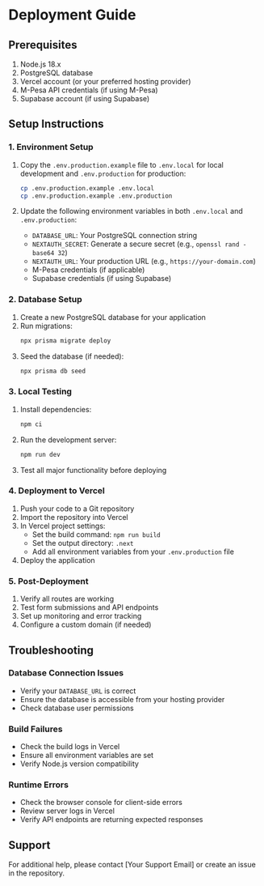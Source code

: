 # Deployment Guide

## Prerequisites

1. Node.js 18.x
2. PostgreSQL database
3. Vercel account (or your preferred hosting provider)
4. M-Pesa API credentials (if using M-Pesa)
5. Supabase account (if using Supabase)

## Setup Instructions

### 1. Environment Setup

1. Copy the `.env.production.example` file to `.env.local` for local development and `.env.production` for production:
   ```bash
   cp .env.production.example .env.local
   cp .env.production.example .env.production
   ```

2. Update the following environment variables in both `.env.local` and `.env.production`:
   - `DATABASE_URL`: Your PostgreSQL connection string
   - `NEXTAUTH_SECRET`: Generate a secure secret (e.g., `openssl rand -base64 32`)
   - `NEXTAUTH_URL`: Your production URL (e.g., `https://your-domain.com`)
   - M-Pesa credentials (if applicable)
   - Supabase credentials (if using Supabase)

### 2. Database Setup

1. Create a new PostgreSQL database for your application
2. Run migrations:
   ```bash
   npx prisma migrate deploy
   ```
3. Seed the database (if needed):
   ```bash
   npx prisma db seed
   ```

### 3. Local Testing

1. Install dependencies:
   ```bash
   npm ci
   ```
2. Run the development server:
   ```bash
   npm run dev
   ```
3. Test all major functionality before deploying

### 4. Deployment to Vercel

1. Push your code to a Git repository
2. Import the repository into Vercel
3. In Vercel project settings:
   - Set the build command: `npm run build`
   - Set the output directory: `.next`
   - Add all environment variables from your `.env.production` file
4. Deploy the application

### 5. Post-Deployment

1. Verify all routes are working
2. Test form submissions and API endpoints
3. Set up monitoring and error tracking
4. Configure a custom domain (if needed)

## Troubleshooting

### Database Connection Issues
- Verify your `DATABASE_URL` is correct
- Ensure the database is accessible from your hosting provider
- Check database user permissions

### Build Failures
- Check the build logs in Vercel
- Ensure all environment variables are set
- Verify Node.js version compatibility

### Runtime Errors
- Check the browser console for client-side errors
- Review server logs in Vercel
- Verify API endpoints are returning expected responses

## Support

For additional help, please contact [Your Support Email] or create an issue in the repository.
